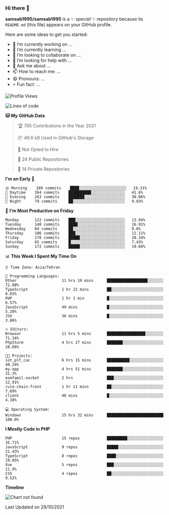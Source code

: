 ### Hi there 👋

**samsab1995/samsab1995** is a ✨ _special_ ✨ repository because its `README.md` (this file) appears on your GitHub profile.

Here are some ideas to get you started:

- 🔭 I’m currently working on ...
- 🌱 I’m currently learning ...
- 👯 I’m looking to collaborate on ...
- 🤔 I’m looking for help with ...
- 💬 Ask me about ...
- 📫 How to reach me: ...
- 😄 Pronouns: ...
- ⚡ Fun fact: ...

<!--START_SECTION:waka-->
![Profile Views](http://img.shields.io/badge/Profile%20Views-0-blue)

![Lines of code](https://img.shields.io/badge/From%20Hello%20World%20I%27ve%20Written-866854%20lines%20of%20code-blue)

**🐱 My GitHub Data** 

> 🏆 765 Contributions in the Year 2021
 > 
> 📦 49.6 kB Used in GitHub's Storage 
 > 
> 🚫 Not Opted to Hire
 > 
> 📜 24 Public Repositories 
 > 
> 🔑 14 Private Repositories  
 > 
**I'm an Early 🐤** 

```text
🌞 Morning    169 commits    ████░░░░░░░░░░░░░░░░░░░░░   19.31% 
🌆 Daytime    364 commits    ██████████░░░░░░░░░░░░░░░   41.6% 
🌃 Evening    263 commits    ███████░░░░░░░░░░░░░░░░░░   30.06% 
🌙 Night      79 commits     ██░░░░░░░░░░░░░░░░░░░░░░░   9.03%

```
📅 **I'm Most Productive on Friday** 

```text
Monday       122 commits    ███░░░░░░░░░░░░░░░░░░░░░░   13.94% 
Tuesday      148 commits    ████░░░░░░░░░░░░░░░░░░░░░   16.91% 
Wednesday    84 commits     ██░░░░░░░░░░░░░░░░░░░░░░░   9.6% 
Thursday     106 commits    ███░░░░░░░░░░░░░░░░░░░░░░   12.11% 
Friday       178 commits    █████░░░░░░░░░░░░░░░░░░░░   20.34% 
Saturday     65 commits     █░░░░░░░░░░░░░░░░░░░░░░░░   7.43% 
Sunday       172 commits    █████░░░░░░░░░░░░░░░░░░░░   19.66%

```


📊 **This Week I Spent My Time On** 

```text
⌚︎ Time Zone: Asia/Tehran

💬 Programming Languages: 
Other                    11 hrs 19 mins      ██████████████████░░░░░░░   72.88% 
TypeScript               1 hr 22 mins        ██░░░░░░░░░░░░░░░░░░░░░░░   8.83% 
PHP                      1 hr 1 min          █░░░░░░░░░░░░░░░░░░░░░░░░   6.57% 
JavaScript               49 mins             █░░░░░░░░░░░░░░░░░░░░░░░░   5.28% 
JSX                      36 mins             █░░░░░░░░░░░░░░░░░░░░░░░░   3.86%

🔥 Editors: 
Browser                  11 hrs 5 mins       █████████████████░░░░░░░░   71.34% 
PhpStorm                 4 hrs 27 mins       ███████░░░░░░░░░░░░░░░░░░   28.66%

🐱‍💻 Projects: 
iot_plt_cac              6 hrs 15 mins       ██████████░░░░░░░░░░░░░░░   40.24% 
my-app                   4 hrs 51 mins       ███████░░░░░░░░░░░░░░░░░░   31.3% 
esmfamil-socket          2 hrs               ███░░░░░░░░░░░░░░░░░░░░░░   12.91% 
rule-chain-front         1 hr 11 mins        ██░░░░░░░░░░░░░░░░░░░░░░░   7.69% 
client                   40 mins             █░░░░░░░░░░░░░░░░░░░░░░░░   4.38%

💻 Operating System: 
Windows                  15 hrs 32 mins      █████████████████████████   100.0%

```

**I Mostly Code in PHP** 

```text
PHP                      15 repos            █████████░░░░░░░░░░░░░░░░   35.71% 
JavaScript               9 repos             █████░░░░░░░░░░░░░░░░░░░░   21.43% 
TypeScript               8 repos             ████░░░░░░░░░░░░░░░░░░░░░   19.05% 
Vue                      5 repos             ███░░░░░░░░░░░░░░░░░░░░░░   11.9% 
CSS                      4 repos             ██░░░░░░░░░░░░░░░░░░░░░░░   9.52%

```


**Timeline**

![Chart not found](https://raw.githubusercontent.com/samsab1995/samsab1995/main/charts/bar_graph.png) 


 Last Updated on 29/10/2021
<!--END_SECTION:waka-->
